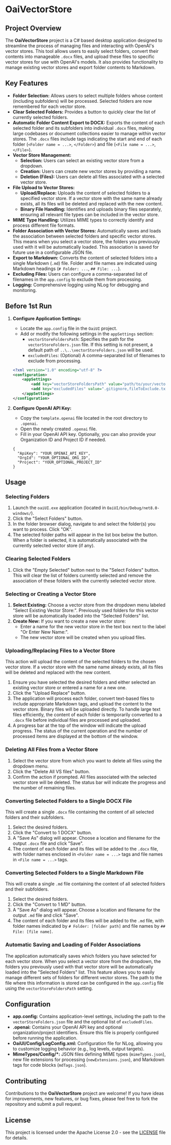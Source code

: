 # OaiVectorStore

## Project Overview

The **OaiVectorStore** project is a C# based desktop application designed to streamline the process of managing files and interacting with OpenAI's vector stores. This tool allows users to easily select folders, convert their contents into manageable `.docx` files, and upload these files to specific vector stores for use with OpenAI's models. It also provides functionality to manage existing vector stores and export folder contents to Markdown.

## Key Features

*   **Folder Selection:** Allows users to select multiple folders whose content (including subfolders) will be processed. Selected folders are now remembered for each vector store.
*   **Clear Selected Folders:** Provides a button to quickly clear the list of currently selected folders.
*   **Automatic Folder Content Export to DOCX:** Exports the content of each selected folder and its subfolders into individual `.docx` files, making large codebases or document collections easier to manage within vector stores. The `.docx` files include tags indicating the start and end of each folder (`<Folder name = ...>`, `</Folder>`) and file (`<File name = ...>`, `</File>`).
*   **Vector Store Management:**
    *   **Selection:** Users can select an existing vector store from a dropdown.
    *   **Creation:** Users can create new vector stores by providing a name.
    *   **Deletion (Files):** Users can delete all files associated with a selected vector store.
*   **File Upload to Vector Stores:**
    *   **Upload/Replace:** Uploads the content of selected folders to a specified vector store. If a vector store with the same name already exists, all its files will be deleted and replaced with the new content.
    *   **Binary File Handling:** Identifies and uploads binary files separately, ensuring all relevant file types can be included in the vector store.
*   **MIME Type Handling:** Utilizes MIME types to correctly identify and process different file formats.
*   **Folder Association with Vector Stores:** Automatically saves and loads the association between selected folders and specific vector stores. This means when you select a vector store, the folders you previously used with it will be automatically loaded. This association is saved for future use in a configurable JSON file.
*   **Export to Markdown:** Converts the content of selected folders into a single Markdown (`.md`) file. Folder and file names are indicated using Markdown headings (`# Folder: ...`, `## File: ...`).
*   **Excluding Files:** Users can configure a comma-separated list of filenames in the `app.config` to exclude them from processing.
*   **Logging:** Comprehensive logging using NLog for debugging and monitoring.

## Before 1st Run

1. **Configure Application Settings:**
    *   Locate the `app.config` file in the `OaiUI` project.
    *   Add or modify the following settings in the `appSettings` section:
        *   `vectorStoreFoldersPath`: Specifies the path for the `vectorStoreFolders.json` file. If this setting is not present, a default path of `..\..\vectorStoreFolders.json` will be used.
        *   `excludedFiles`: (Optional) A comma-separated list of filenames to exclude from processing.

    ```xml
    <?xml version="1.0" encoding="utf-8" ?>
    <configuration>
        <appSettings>
            <add key="vectorStoreFoldersPath" value="path/to/your/vectorStoreFolders.json" />
            <add key="excludedFiles" value=".gitignore,fileToExclude.txt" />
        </appSettings>
    </configuration>
    ```

2. **Configure OpenAI API Key:**
    *   Copy the `template.openai` file located in the root directory to `.openai`.
    *   Open the newly created `.openai` file.
    *   Fill in your OpenAI API key. Optionally, you can also provide your Organization ID and Project ID if needed.

    ```
    {
      "ApiKey": "YOUR_OPENAI_API_KEY",
      "OrgId": "YOUR_OPTIONAL_ORG_ID",
      "Project": "YOUR_OPTIONAL_PROJECT_ID"
    }
    ```

## Usage

### Selecting Folders

1. Launch the `oaiUI.exe` application (located in `OaiUI/bin/Debug/net8.0-windows/`).
2. Click the "Select Folders" button.
3. In the folder browser dialog, navigate to and select the folder(s) you want to process. Click "OK".
4. The selected folder paths will appear in the list box below the button. When a folder is selected, it is automatically associated with the currently selected vector store (if any).

### Clearing Selected Folders

1. Click the "Empty Selected" button next to the "Select Folders" button. This will clear the list of folders currently selected and remove the association of these folders with the currently selected vector store.

### Selecting or Creating a Vector Store

1. **Select Existing:** Choose a vector store from the dropdown menu labeled "Select Existing Vector Store:". Previously used folders for this vector store will be automatically loaded into the "Selected Folders" list.
2. **Create New:** If you want to create a new vector store:
    *   Enter a name for the new vector store in the text box next to the label "Or Enter New Name:".
    *   The new vector store will be created when you upload files.

### Uploading/Replacing Files to a Vector Store

This action will upload the content of the selected folders to the chosen vector store. If a vector store with the same name already exists, all its files will be deleted and replaced with the new content.

1. Ensure you have selected the desired folders and either selected an existing vector store or entered a name for a new one.
2. Click the "Upload Replace" button.
3. The application will process each folder, convert text-based files to include appropriate Markdown tags, and upload the content to the vector store. Binary files will be uploaded directly. To handle large text files efficiently, the content of each folder is temporarily converted to a `.docx` file before individual files are processed and uploaded.
4. A progress bar at the top of the window will indicate the upload progress. The status of the current operation and the number of processed items are displayed at the bottom of the window.

### Deleting All Files from a Vector Store

1. Select the vector store from which you want to delete all files using the dropdown menu.
2. Click the "Delete All VS files" button.
3. Confirm the action if prompted. All files associated with the selected vector store will be deleted. The status bar will indicate the progress and the number of remaining files.

### Converting Selected Folders to a Single DOCX File

This will create a single `.docx` file containing the content of all selected folders and their subfolders.

1. Select the desired folders.
2. Click the "Convert to 1 DOCX" button.
3. A "Save As" dialog will appear. Choose a location and filename for the output `.docx` file and click "Save".
4. The content of each folder and its files will be added to the `.docx` file, with folder names enclosed in `<Folder name = ...>` tags and file names in `<File name = ...>` tags.

### Converting Selected Folders to a Single Markdown File

This will create a single `.md` file containing the content of all selected folders and their subfolders.

1. Select the desired folders.
2. Click the "Convert to 1 MD" button.
3. A "Save As" dialog will appear. Choose a location and filename for the output `.md` file and click "Save".
4. The content of each folder and its files will be added to the `.md` file, with folder names indicated by `# Folder: [folder path]` and file names by `## File: [file name]`.

### Automatic Saving and Loading of Folder Associations

The application automatically saves which folders you have selected for each vector store. When you select a vector store from the dropdown, the folders you previously used with that vector store will be automatically loaded into the "Selected Folders" list. This feature allows you to easily manage different sets of folders for different vector stores. The path to the file where this information is stored can be configured in the `app.config` file using the `vectorStoreFoldersPath` setting.

## Configuration

*   **app.config:** Contains application-level settings, including the path to the `vectorStoreFolders.json` file and the optional list of `excludedFiles`.
*   **.openai:** Contains your OpenAI API key and optional organization/project identifiers. Ensure this file is properly configured before running the application.
*   **OaiUI/Config/LogConfig.xml:** Configuration file for NLog, allowing you to customize logging behavior (e.g., log levels, output targets).
*   **MimeTypes/Config/\*:** JSON files defining MIME types (`mimeTypes.json`), new file extensions for processing (`newExtensions.json`), and Markdown tags for code blocks (`mdTags.json`).

## Contributing

Contributions to the **OaiVectorStore** project are welcome! If you have ideas for improvements, new features, or bug fixes, please feel free to fork the repository and submit a pull request.

## License

This project is licensed under the Apache License 2.0 - see the [LICENSE](LICENSE-2.0.txt) file for details.